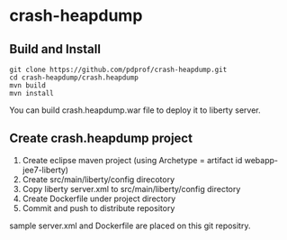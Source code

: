 # crash-heapdump

## Build and Install

```
git clone https://github.com/pdprof/crash-heapdump.git
cd crash-heapdump/crash.heapdump
mvn build
mvn install
```

You can build crash.heapdump.war file to deploy it to liberty server.



## Create crash.heapdump project

1. Create eclipse maven project (using Archetype = artifact id webapp-jee7-liberty)
2. Create src/main/liberty/config direcotory
3. Copy liberty server.xml to src/main/liberty/config directory
4. Create Dockerfile under project directory
5. Commit and push to distribute repository

sample server.xml and Dockerfile are placed on this git repositry.
